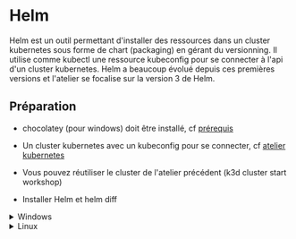 # Helm

Helm est un outil permettant d'installer des ressources dans un cluster kubernetes sous forme de chart (packaging) en gérant du versionning.
Il utilise comme kubectl une ressource kubeconfig pour se connecter à l'api d'un cluster kubernetes.
Helm a beaucoup évolué depuis ces premières versions et l'atelier se focalise sur la version 3 de Helm.

## Préparation

- chocolatey (pour windows) doit être installé, cf [prérequis](../prerequis.md)
- Un cluster kubernetes avec un kubeconfig pour se connecter, cf [atelier kubernetes](../kubernetes/)
- Vous pouvez réutiliser le cluster de l'atelier précédent (k3d cluster start workshop)

- Installer Helm et helm diff

<details>
<summary>Windows</summary>

```shell
# Depuis powershell avec une session admin
choco install kubernetes-helm
# vérifier l'installation (version supérieur à 3.0.0)
helm version
# installer le plugin helm diff
helm plugin install https://github.com/databus23/helm-diff
```

</details>

<details>
<summary>Linux</summary>

```shell
curl -fsSL -o get_helm.sh https://raw.githubusercontent.com/helm/helm/master/scripts/get-helm-3
chmod 700 get_helm.sh
./get_helm.sh
# vérifier l'installation (version supérieur à 3.0.0)
helm version
# installer le plugin helm diff
helm plugin install https://github.com/databus23/helm-diff
```

</details>
